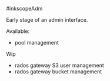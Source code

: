 #inkscopeAdm

Early stage of an admin interface.


Available:

* pool management


Wip

* rados gateway S3 user management
* rados gateway bucket management
